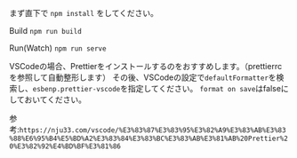 まず直下で `npm install` をしてください。

Build
`npm run build`

Run(Watch)
`npm run serve`

VSCodeの場合、Prettierをインストールするのをおすすめします。（prettierrcを参照して自動整形します）
その後、VSCodeの設定で`defaultFormatter`を検索し、`esbenp.prettier-vscode`を指定してください。
`format on save`はfalseにしておいてください。

参考:`https://nju33.com/vscode/%E3%83%87%E3%83%95%E3%82%A9%E3%83%AB%E3%83%88%E6%95%B4%E5%BD%A2%E3%83%84%E3%83%BC%E3%83%AB%E3%81%AB%20Prettier%20%E3%82%92%E4%BD%BF%E3%81%86`
